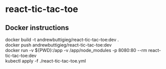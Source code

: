 # react-tic-tac-toe

## Docker instructions
docker build -t andrewbuttigieg/react-tic-tac-toe:dev .  
docker push andrewbuttigieg/react-tic-tac-toe:dev  
docker run -v ${PWD}:/app -v /app/node_modules -p 8080:80 --rm react-tic-tac-toe:dev  
kubectl apply -f ./react-tic-tac-toe.yml  
